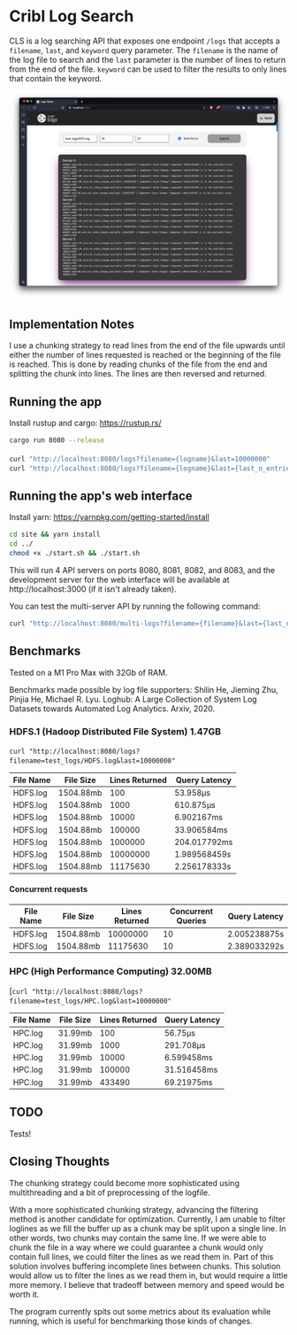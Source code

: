 # Cribl Log Search

CLS is a log searching API that exposes one endpoint `/logs` that accepts a `filename`, `last`, and `keyword` query parameter. The `filename` is the name of the log file to search and the `last` parameter is the number of lines to return from the end of the file. `keyword` can be used to filter the results to only lines that contain the keyword.

![Completed Logs Viewer](./logs_viewer.png)

## Implementation Notes

I use a chunking strategy to read lines from the end of the file upwards until either the number of lines requested is reached or the beginning of the file is reached. This is done by reading chunks of the file from the end and splitting the chunk into lines. The lines are then reversed and returned.

## Running the app

Install rustup and cargo: https://rustup.rs/

```bash
cargo run 8080 --release

curl "http://localhost:8080/logs?filename={logname}&last=10000000"
curl "http://localhost:8080/logs?filename={logname}&last={last_n_entries}&keyword={keyword}"
```

## Running the app's web interface

Install yarn: https://yarnpkg.com/getting-started/install

```bash
cd site && yarn install
cd ../
chmod +x ./start.sh && ./start.sh
```

This will run 4 API servers on ports 8080, 8081, 8082, and 8083, and the development server for the web interface will be available at http://localhost:3000 (if it isn't already taken).

You can test the multi-server API by running the following command:

```bash
curl "http://localhost:8080/multi-logs?filename={filename}&last={last_n_entries}&keyword={keyword}"
```

## Benchmarks

Tested on a M1 Pro Max with 32Gb of RAM.

Benchmarks made possible by log file supporters:
Shilin He, Jieming Zhu, Pinjia He, Michael R. Lyu. Loghub: A Large Collection of System Log Datasets towards Automated Log Analytics. Arxiv, 2020.

### HDFS.1 (Hadoop Distributed File System) 1.47GB

`curl "http://localhost:8080/logs?filename=test_logs/HDFS.log&last=10000000"`

| File Name | File Size | Lines Returned | Query Latency |
| --------- | --------- | -------------- | ------------- |
| HDFS.log  | 1504.88mb | 100            | 53.958µs      |
| HDFS.log  | 1504.88mb | 1000           | 610.875µs     |
| HDFS.log  | 1504.88mb | 10000          | 6.902167ms    |
| HDFS.log  | 1504.88mb | 100000         | 33.906584ms   |
| HDFS.log  | 1504.88mb | 1000000        | 204.017792ms  |
| HDFS.log  | 1504.88mb | 10000000       | 1.989568459s  |
| HDFS.log  | 1504.88mb | 11175630       | 2.256178333s  |

#### Concurrent requests

| File Name | File Size | Lines Returned | Concurrent Queries | Query Latency |
| --------- | --------- | -------------- | ------------------ | ------------- |
| HDFS.log  | 1504.88mb | 10000000       | 10                 | 2.005238875s  |
| HDFS.log  | 1504.88mb | 11175630       | 10                 | 2.389033292s  |

### HPC (High Performance Computing) 32.00MB

[`curl "http://localhost:8080/logs?filename=test_logs/HPC.log&last=10000000"`

| File Name | File Size | Lines Returned | Query Latency |
| --------- | --------- | -------------- | ------------- |
| HPC.log   | 31.99mb   | 100            | 56.75µs       |
| HPC.log   | 31.99mb   | 1000           | 291.708µs     |
| HPC.log   | 31.99mb   | 10000          | 6.599458ms    |
| HPC.log   | 31.99mb   | 100000         | 31.516458ms   |
| HPC.log   | 31.99mb   | 433490         | 69.21975ms    |

## TODO

Tests!

## Closing Thoughts

The chunking strategy could become more sophisticated using multithreading and a bit of preprocessing of the logfile.

With a more sophisticated chunking strategy, advancing the filtering method is another candidate for optimization. Currently, I am unable to filter loglines as we fill the buffer up as a chunk may be split upon a single line. In other words, two chunks may contain the same line. If we were able to chunk the file in a way where we could guarantee a chunk would only contain full lines, we could filter the lines as we read them in. Part of this solution involves buffering incomplete lines between chunks. This solution would allow us to filter the lines as we read them in, but would require a little more memory. I believe that tradeoff between memory and speed would be worth it.

The program currently spits out some metrics about its evaluation while running, which is useful for benchmarking those kinds of changes.
